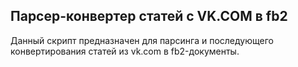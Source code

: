 ## Парсер-конвертер статей с VK.COM в fb2

Данный скрипт предназначен для парсинга и последующего конвертирования статей из vk.com в fb2-документы.